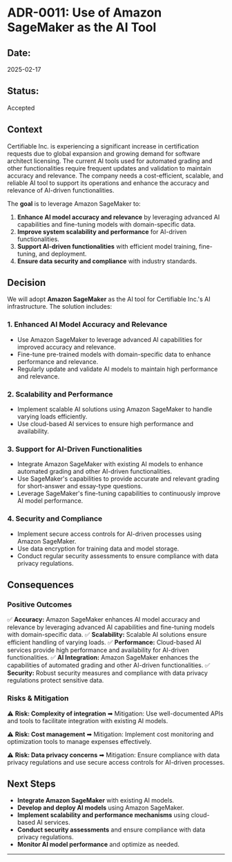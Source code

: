 # **ADR-0011: Use of Amazon SageMaker as the AI Tool**

## **Date:**

2025-02-17

## **Status:**

Accepted

## **Context**

Certifiable Inc. is experiencing a significant increase in certification requests due to global expansion and growing demand for software architect licensing. The current AI tools used for automated grading and other functionalities require frequent updates and validation to maintain accuracy and relevance. The company needs a cost-efficient, scalable, and reliable AI tool to support its operations and enhance the accuracy and relevance of AI-driven functionalities.

The **goal** is to leverage Amazon SageMaker to:

1. **Enhance AI model accuracy and relevance** by leveraging advanced AI capabilities and fine-tuning models with domain-specific data.
2. **Improve system scalability and performance** for AI-driven functionalities.
3. **Support AI-driven functionalities** with efficient model training, fine-tuning, and deployment.
4. **Ensure data security and compliance** with industry standards.

## **Decision**

We will adopt **Amazon SageMaker** as the AI tool for Certifiable Inc.'s AI infrastructure. The solution includes:

### **1. Enhanced AI Model Accuracy and Relevance**

- Use Amazon SageMaker to leverage advanced AI capabilities for improved accuracy and relevance.
- Fine-tune pre-trained models with domain-specific data to enhance performance and relevance.
- Regularly update and validate AI models to maintain high performance and relevance.

### **2. Scalability and Performance**

- Implement scalable AI solutions using Amazon SageMaker to handle varying loads efficiently.
- Use cloud-based AI services to ensure high performance and availability.

### **3. Support for AI-Driven Functionalities**

- Integrate Amazon SageMaker with existing AI models to enhance automated grading and other AI-driven functionalities.
- Use SageMaker's capabilities to provide accurate and relevant grading for short-answer and essay-type questions.
- Leverage SageMaker's fine-tuning capabilities to continuously improve AI model performance.

### **4. Security and Compliance**

- Implement secure access controls for AI-driven processes using Amazon SageMaker.
- Use data encryption for training data and model storage.
- Conduct regular security assessments to ensure compliance with data privacy regulations.

## **Consequences**

### **Positive Outcomes**

✅ **Accuracy:** Amazon SageMaker enhances AI model accuracy and relevance by leveraging advanced AI capabilities and fine-tuning models with domain-specific data.
✅ **Scalability:** Scalable AI solutions ensure efficient handling of varying loads.
✅ **Performance:** Cloud-based AI services provide high performance and availability for AI-driven functionalities.
✅ **AI Integration:** Amazon SageMaker enhances the capabilities of automated grading and other AI-driven functionalities.
✅ **Security:** Robust security measures and compliance with data privacy regulations protect sensitive data.

### **Risks & Mitigation**

⚠ **Risk: Complexity of integration**
➡ Mitigation: Use well-documented APIs and tools to facilitate integration with existing AI models.

⚠ **Risk: Cost management**
➡ Mitigation: Implement cost monitoring and optimization tools to manage expenses effectively.

⚠ **Risk: Data privacy concerns**
➡ Mitigation: Ensure compliance with data privacy regulations and use secure access controls for AI-driven processes.

## **Next Steps**

- **Integrate Amazon SageMaker** with existing AI models.
- **Develop and deploy AI models** using Amazon SageMaker.
- **Implement scalability and performance mechanisms** using cloud-based AI services.
- **Conduct security assessments** and ensure compliance with data privacy regulations.
- **Monitor AI model performance** and optimize as needed.

---